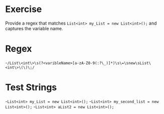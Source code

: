 # Exercise
Provide a regex that matches `List<int> my_List = new List<int>();` and captures the variable name.

# Regex
-`/List\<int\>\s(?<varibleName>[a-zA-Z0-9(:?\_)]*)\s\=\snew\sList\<int\>\(\)\;/`

# Test Strings
-`List<int> my_List = new List<int>();`
-`List<int> my_second_list = new List<int>();`
-`List<int> aList2 = new List<int>();`

